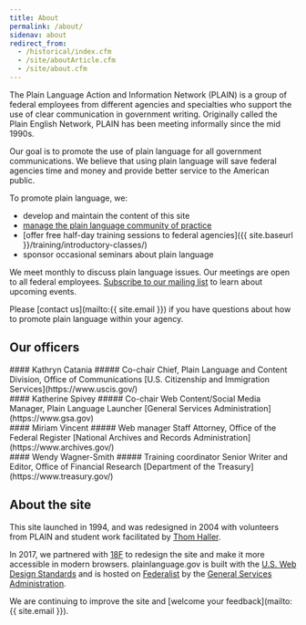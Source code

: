 ```yaml
---
title: About
permalink: /about/
sidenav: about
redirect_from:
  - /historical/index.cfm
  - /site/aboutArticle.cfm
  - /site/about.cfm
---
```


The Plain Language Action and Information Network (PLAIN) is a group of federal employees from different agencies and specialties who support the use of clear communication in government writing. Originally called the Plain English Network, PLAIN has been meeting informally since the mid 1990s.

Our goal is to promote the use of plain language for all government communications. We believe that using plain language will save federal agencies time and money and provide better service to the American public.

To promote plain language, we:

- develop and maintain the content of this site
- [manage the plain language community of practice](https://www.digitalgov.gov/communities/plain-language/)
- [offer free half-day training sessions to federal agencies]({{ site.baseurl }}/training/introductory-classes/)
- sponsor occasional seminars about plain language

We meet monthly to discuss plain language issues. Our meetings are open to all federal employees. [Subscribe to our mailing list](https://www.digitalgov.gov/communities/plain-language/) to learn about upcoming events.

Please [contact us](mailto:{{ site.email }}) if you have questions about how to promote plain language within your agency.

## Our officers

<div class="about-grid">
<div class="usa-grid-full">
<div class="usa-width-one-half">
#### Kathryn Catania
##### Co-chair
Chief, Plain Language and Content Division, Office of Communications  
[U.S. Citizenship and Immigration Services](https://www.uscis.gov/)
</div>
<div class="usa-width-one-half">
#### Katherine Spivey
##### Co-chair
Web Content/Social Media Manager, Plain Language Launcher  
[General Services Administration](https://www.gsa.gov)
</div>
</div>
<div class="usa-grid-full">
<div class="usa-width-one-half">
#### Miriam Vincent
##### Web manager
Staff Attorney, Office of the Federal Register  
[National Archives and Records Administration](https://www.archives.gov/)
</div>
<div class="usa-width-one-half">
#### Wendy Wagner-Smith
##### Training coordinator
Senior Writer and Editor, Office of Financial Research  
[Department of the Treasury](https://www.treasury.gov/)
</div>
</div>
</div>

## About the site

This site launched in 1994, and was redesigned in 2004 with volunteers from PLAIN and student work facilitated by [Thom Haller](http://onlinelibrary.wiley.com/doi/10.1002/bult.2006.1720320411/epdf).

In 2017, we partnered with [18F](https://18f.gsa.gov/) to redesign the site and make it more accessible in modern browsers. plainlanguage.gov is built with the [U.S. Web Design Standards](https://standards.usa.gov/) and is hosted on [Federalist](https://federalist.18f.gov/) by the [General Services Administration](https://www.gsa.gov/portal/category/25729).

We are continuing to improve the site and [welcome your feedback](mailto:{{ site.email }}).
